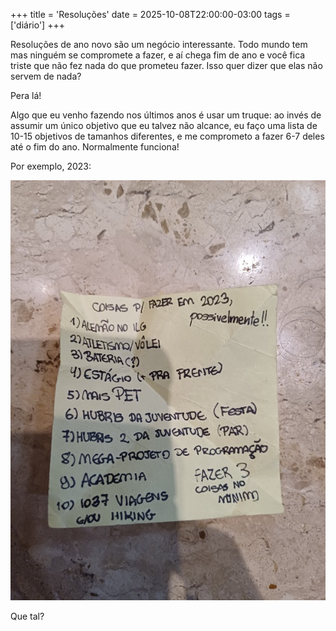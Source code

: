 +++
title = 'Resoluções'
date = 2025-10-08T22:00:00-03:00
tags = ['diário']
+++

Resoluções de ano novo são um negócio interessante. Todo mundo tem mas ninguém se compromete a fazer, e aí chega fim de ano e você fica triste que não fez nada do que prometeu fazer. Isso quer dizer que elas não servem de nada?

Pera lá!

Algo que eu venho fazendo nos últimos anos é usar um truque: ao invés de assumir um único objetivo que eu talvez não alcance, eu faço uma lista de 10-15 objetivos de tamanhos diferentes, e me comprometo a fazer 6-7 deles até o fim do ano. Normalmente funciona!

Por exemplo, 2023:

![COISAS P/ FAZER EM 2023, possivelmente: 1) ALEMÃO NO ILG, 2) ATLETISMO/VÔLEI, 3) BATERIA (?), 4) ESTÁCHO ( PRA FRENTE), 5) MAIS PET, 6) HUBRIS DA JUVENTUDE (FESTA),7) HUBRS 2 DA JUVENTUDE (PAR), 8) MEGA-PROJETO DE PROGRAMAÇÃO, 9) ACADEMIA, 10) 1037 VIAGENS E/OU HIKING. FAZER 3 COISAS NO MÍNIMO](image.jpg)

Que tal?
